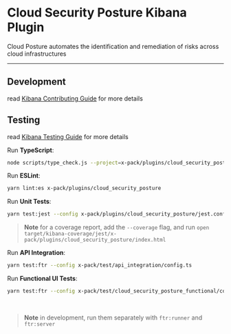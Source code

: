 # Cloud Security Posture Kibana Plugin

Cloud Posture automates the identification and remediation of risks across cloud infrastructures

---

## Development

read [Kibana Contributing Guide](https://github.com/elastic/kibana/blob/main/CONTRIBUTING.md) for more details

## Testing

read [Kibana Testing Guide](https://www.elastic.co/guide/en/kibana/current/development-tests.html) for more details

Run **TypeScript**:

```bash
node scripts/type_check.js --project=x-pack/plugins/cloud_security_posture/tsconfig.json
```

Run **ESLint**:

```bash
yarn lint:es x-pack/plugins/cloud_security_posture
```

Run **Unit Tests**:

```bash
yarn test:jest --config x-pack/plugins/cloud_security_posture/jest.config.js
```

> **Note**
> for a coverage report, add the `--coverage` flag, and run `open target/kibana-coverage/jest/x-pack/plugins/cloud_security_posture/index.html`

Run **API Integration**:

```bash
yarn test:ftr --config x-pack/test/api_integration/config.ts
```

Run **Functional UI Tests**:

```bash
yarn test:ftr --config x-pack/test/cloud_security_posture_functional/config.ts
```

<br/>

> **Note**
> in development, run them separately with `ftr:runner` and `ftr:server`

